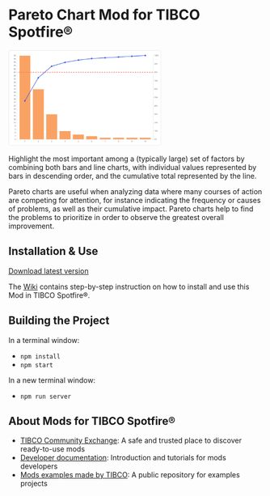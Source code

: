 # Pareto Chart Mod for TIBCO Spotfire®

<img src="assets/pareto.png" width="60%"/>

Highlight the most important among a (typically large) set of factors by combining both bars and line charts, with individual values represented by bars in descending order, and the cumulative total represented by the line.

Pareto charts are useful when analyzing data where many courses of action are competing for attention, for instance indicating the frequency or causes of problems, as well as their cumulative impact. Pareto charts help to find the problems to prioritize in order to observe the greatest overall improvement.

## Installation & Use

[Download latest version](https://github.com/TIBCOSoftware/spotfire-mod-pareto/releases)

The [Wiki](https://github.com/TIBCOSoftware/spotfire-mod-pareto/wiki) contains step-by-step instruction on how to install and use this Mod in TIBCO Spotfire®.

## Building the Project

In a terminal window:
- `npm install`
- `npm start`

In a new terminal window:
- `npm run server`

## About Mods for TIBCO Spotfire®
-   [TIBCO Community Exchange](https://community.tibco.com/s/global-search/%40uri#q=mod%20for%20tibco%20spotfire&t=Exchange&sort=date%20descending): A safe and trusted place to discover ready-to-use mods
-   [Developer documentation](https://tibcosoftware.github.io/spotfire-mods/docs/): Introduction and tutorials for mods developers
-   [Mods examples made by TIBCO](https://github.com/TIBCOSoftware/spotfire-mods/releases/latest): A public repository for examples projects
